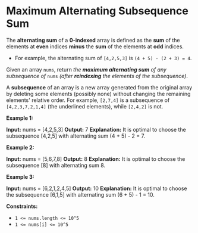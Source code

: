 # Maximum Alternating Subsequence Sum

The **alternating sum** of a **0-indexed** array is defined as the **sum** of the elements at **even** indices **minus** the **sum** of the elements at **odd** indices.

* For example, the alternating sum of `[4,2,5,3]` is `(4 + 5) - (2 + 3) = 4`.

Given an array `nums`, return _the **maximum alternating sum** of any subsequence of_ `nums` _(after **reindexing** the elements of the subsequence)_.

A **subsequence** of an array is a new array generated from the original array by deleting some elements (possibly none) without changing the remaining elements' relative order. For example, `[2,7,4]` is a subsequence of `[4,2,3,7,2,1,4]` (the underlined elements), while `[2,4,2]` is not.

**Example 1:**

**Input:** nums = \[4,2,5,3\]
**Output:** 7
**Explanation:** It is optimal to choose the subsequence \[4,2,5\] with alternating sum (4 + 5) - 2 = 7.

**Example 2:**

**Input:** nums = \[5,6,7,8\]
**Output:** 8
**Explanation:** It is optimal to choose the subsequence \[8\] with alternating sum 8.

**Example 3:**

**Input:** nums = \[6,2,1,2,4,5\]
**Output:** 10
**Explanation:** It is optimal to choose the subsequence \[6,1,5\] with alternating sum (6 + 5) - 1 = 10.

**Constraints:**

* `1 <= nums.length <= 10^5`
* `1 <= nums[i] <= 10^5`
